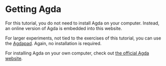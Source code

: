 # Getting Agda

For this tutorial, you do not need to install Agda on your computer. Instead,
an online version of Agda is embedded into this website.

For larger experiments, not tied to the exercises of this tutorial,
you can use the [Agdapad](https://agdapad.quasicoherent.io/). Again, no
installation is required.

For installing Agda on your own computer, check out
[the official Agda website](https://wiki.portal.chalmers.se/agda/pmwiki.php).

<!--
```
{-# OPTIONS --cubical-compatible #-}
module Padova2025.Welcome.GettingAgda where
```
-->
